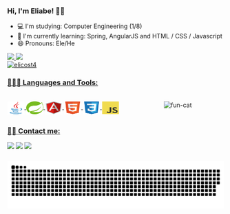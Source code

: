 <h3>Hi, I'm Eliabe! 👋🏽</h3>

- 💻 I'm studying: Computer Engineering (1/8)
- 🧠 I'm currently learning: Spring, AngularJS and HTML / CSS / Javascript
- 😄 Pronouns: Ele/He

<div>
   <a href="https://github.com/elicost4">
  <img height="180em" src="https://github-readme-stats.vercel.app/api?username=elicost4&show_icons=true&theme=dracula&include_all_commits=true&count_private=true"/>
  <img height="180em" src="https://github-readme-stats.vercel.app/api/top-langs/?username=elicost4&layout=compact&langs_count=7&theme=dracula"/>
</div>
<div>
    <img src="https://komarev.com/ghpvc/?username=elicost4&color=blue" alt="elicost4"/>
</div>
 <h3>👨🏽‍💻 Languages and Tools:</h3>    
  <div style="display: inline_block"><br>
   <i class="devicon-java-plain"></i>
   <img align="center" alt="Eli-Java" height="30" width="40" src="https://raw.githubusercontent.com/devicons/devicon/master/icons/java/java-original.svg">
   <img align="center" alt="Eli-Spring" height="30" width="40" src="https://raw.githubusercontent.com/devicons/devicon/master/icons/spring/spring-original.svg">
   <img align="center" alt="Eli-AngularJS" height="30" width="40" src="https://raw.githubusercontent.com/devicons/devicon/master/icons/angularjs/angularjs-original.svg">
   <img align="center" alt="Eli-HTML5" height="30" width="40" src="https://raw.githubusercontent.com/devicons/devicon/master/icons/html5/html5-original.svg">
   <img align="center" alt="Eli-CSS3" height="30" width="40" src="https://raw.githubusercontent.com/devicons/devicon/master/icons/css3/css3-original.svg">
   <img align="center" alt="Eli-Javascript" height="30" width="40" src="https://raw.githubusercontent.com/devicons/devicon/master/icons/javascript/javascript-original.svg">
   <img align="right" alt="fun-cat" width="140px" height="140px" src="https://media3.giphy.com/media/JIX9t2j0ZTN9S/giphy.gif?cid=ecf05e47vqq55vq6sq5ya2adk39wi6sfgfx22ma5evcwzfre&rid=giphy.gif&ct=g">
  </div>
    
##
    
<div>
    <h3>🤝🏽 Contact me:</h3>
    <a alt="My-Email" href="mailto:eliabecostaa@outlook.com" target="_blank"><img src="https://img.shields.io/badge/Microsoft_Outlook-0078D4?style=for-the-badge&logo=microsoft-outlook&logoColor=white"></a>
    <a alt="My-LinkedIn-Profile" href="https://www.linkedin.com/in/eliabecosta/" target="_blank"><img src="https://img.shields.io/badge/LinkedIn-0077B5?style=for-the-badge&logo=linkedin&logoColor=white"></a>
    <a alt="Link-For-My-Telegram-Number" href="https://t.me/elicost4" target="_blank"><img src="https://img.shields.io/badge/Telegram-2CA5E0?style=for-the-badge&logo=telegram&logoColor=white"></a>
    <!-- <a alt="My-Instagram" href="https://www.instagram.com/elicost4/" target="_blank"><img src="https://img.shields.io/badge/Instagram-E4405F?style=for-the-badge&logo=instagram&logoColor=white"></a>-->
</div>
   
![Snake animation](https://github.com/elicost4/elicost4/blob/output/github-contribution-grid-snake.svg)
